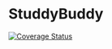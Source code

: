 # StuddyBuddy
<a href='https://coveralls.io/github/torsrex/StuddyBuddy?branch=master'><img src='https://coveralls.io/repos/github/torsrex/StuddyBuddy/badge.svg?branch=master' alt='Coverage Status' /></a>
